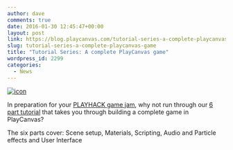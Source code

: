 ```yaml
---
author: dave
comments: true
date: 2016-01-30 12:45:47+00:00
layout: post
link: https://blog.playcanvas.com/tutorial-series-a-complete-playcanvas-game/
slug: tutorial-series-a-complete-playcanvas-game
title: "Tutorial Series: A complete PlayCanvas game"
wordpress_id: 2299
categories:
  - News
---
```


[![icon](https://blog.playcanvas.com/wp-content/uploads/2016/01/icon.jpg)](https://developer.playcanvas.com/en/tutorials/beginner/keepyup-part-one/)

In preparation for your [PLAYHACK game jam](http://blog.playcanvas.com/playhack-with-playjam-starts-on-monday/), why not run through our [6 part tutorial](https://developer.playcanvas.com/en/tutorials/beginner/keepyup-part-one/) that takes you through building a complete game in PlayCanvas?

The six parts cover: Scene setup, Materials, Scripting, Audio and Particle effects and User Interface
